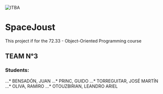 ![ITBA](https://www.itba.edu.ar/wp-content/uploads/2016/04/Logo-ITBA-azul.png)
# SpaceJoust
This project if for the 72.33 - Object-Oriented Programming course

## TEAM N°3

### Students:

...* BENSADÓN, JUAN
...* PRINC, GUIDO
...* TORREGUITAR, JOSÉ MARTÍN
...* OLIVA, RAMIRO
...* OTOUZBIRIAN, LEANDRO ARIEL
